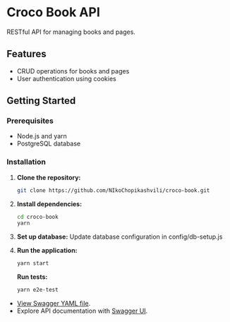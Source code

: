 # Croco Book API

RESTful API for managing books and pages.

## Features

- CRUD operations for books and pages
- User authentication using cookies

## Getting Started

### Prerequisites

- Node.js and yarn
- PostgreSQL database

### Installation

1. **Clone the repository:**

   ```bash
   git clone https://github.com/NIkoChopikashvili/croco-book.git

   ```

2. **Install dependencies:**
   ```bash
   cd croco-book
   yarn

   ```


4. **Set up database:**
   Update database configuration in config/db-setup.js
   

5. **Run the application:**
    ```bash
    yarn start

    ```

   **Run tests:**
    ```bash
    yarn e2e-test

    ```

- [View Swagger YAML file](./src/swagger.yaml).
- Explore API documentation with [Swagger UI](http://localhost:3000/api-docs).
